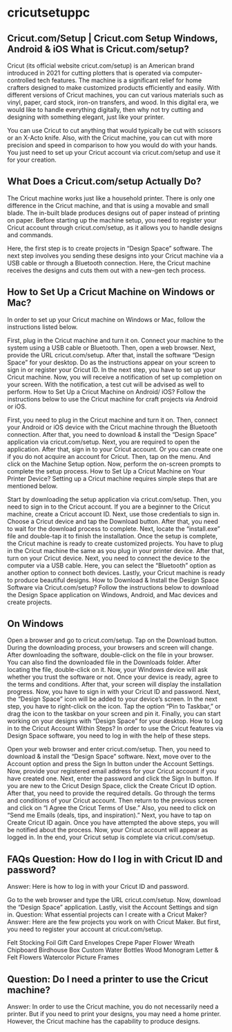 # cricutsetuppc

<h2>Cricut.com/Setup | Cricut.com Setup Windows, Android & iOS
What is Cricut.com/setup?</h2>
Cricut (its official website cricut.com/setup) is an American brand introduced in 2021 for cutting plotters that is operated via computer-controlled tech features. The machine is a significant relief for home crafters designed to make customized products efficiently and easily. With different versions of Cricut machines, you can cut various materials such as vinyl, paper, card stock, iron-on transfers, and wood. In this digital era, we would like to handle everything digitally, then why not try cutting and designing with something elegant, just like your printer.

You can use Cricut to cut anything that would typically be cut with scissors or an X-Acto knife. Also, with the Cricut machine, you can cut with more precision and speed in comparison to how you would do with your hands. You just need to set up your Cricut account via cricut.com/setup and use it for your creation.

<h2>What Does a Cricut.com/setup Actually Do?</h2>

The Cricut machine works just like a household printer. There is only one difference in the Cricut machine, and that is using a movable and small blade. The in-built blade produces designs out of paper instead of printing on paper. Before starting up the machine setup, you need to register your Cricut account through cricut.com/setup, as it allows you to handle designs and commands.

Here, the first step is to create projects in “Design Space” software. The next step involves you sending these designs into your Cricut machine via a USB cable or through a Bluetooth connection. Here, the Cricut machine receives the designs and cuts them out with a new-gen tech process.

<h2>How to Set Up a Cricut Machine on Windows or Mac?</h2>
In order to set up your Cricut machine on Windows or Mac, follow the instructions listed below.

First, plug in the Cricut machine and turn it on.
Connect your machine to the system using a USB cable or Bluetooth.
Then, open a web browser.
Next, provide the URL cricut.com/setup.
After that, install the software “Design Space” for your desktop.
Do as the instructions appear on your screen to sign in or register your Cricut ID.
In the next step, you have to set up your Cricut machine.
Now, you will receive a notification of set up completion on your screen.
With the notification, a test cut will be advised as well to perform.
How to Set Up a Cricut Machine on Android/ iOS?
Follow the instructions below to use the Cricut machine for craft projects via Android or iOS.

First, you need to plug in the Cricut machine and turn it on.
Then, connect your Android or iOS device with the Cricut machine through the Bluetooth connection.
After that, you need to download & install the “Design Space” application via cricut.com/setup.
Next, you are required to open the application.
After that, sign in to your Cricut account.
Or you can create one if you do not acquire an account for Cricut.
Then, tap on the menu.
And click on the Machine Setup option.
Now, perform the on-screen prompts to complete the setup process.
How to Set Up a Cricut Machine on Your Printer Device?
Setting up a Cricut machine requires simple steps that are mentioned below.

Start by downloading the setup application via cricut.com/setup.
Then, you need to sign in to the Cricut account.
If you are a beginner to the Cricut machine, create a Cricut account ID.
Next, use those credentials to sign in.
Choose a Cricut device and tap the Download button.
After that, you need to wait for the download process to complete.
Next, locate the “install.exe” file and double-tap it to finish the installation.
Once the setup is complete, the Cricut machine is ready to create customized projects.
You have to plug in the Cricut machine the same as you plug in your printer device.
After that, turn on your Cricut device.
Next, you need to connect the device to the computer via a USB cable.
Here, you can select the “Bluetooth” option as another option to connect both devices.
Lastly, your Cricut machine is ready to produce beautiful designs.
How to Download & Install the Design Space Software via Cricut.com/setup?
Follow the instructions below to download the Design Space application on Windows, Android, and Mac devices and create projects.

<h2>On Windows</h2>
Open a browser and go to cricut.com/setup.
Tap on the Download button.
During the downloading process, your browsers and screen will change.
After downloading the software, double-click on the file in your browser.
You can also find the downloaded file in the Downloads folder.
After locating the file, double-click on it.
Now, your Windows device will ask whether you trust the software or not.
Once your device is ready, agree to the terms and conditions.
After that, your screen will display the installation progress.
Now, you have to sign in with your Cricut ID and password.
Next, the “Design Space” icon will be added to your device’s screen.
In the next step, you have to right-click on the icon.
Tap the option “Pin to Taskbar,” or drag the icon to the taskbar on your screen and pin it.
Finally, you can start working on your designs with “Design Space” for your desktop.
How to Log in to the Cricut Account Within Steps?
In order to use the Cricut features via Design Space software, you need to log in with the help of these steps.

Open your web browser and enter cricut.com/setup.
Then, you need to download & install the “Design Space” software.
Next, move over to the Account option and press the Sign In button under the Account Settings.
Now, provide your registered email address for your Cricut account if you have created one.
Next, enter the password and click the Sign In button.
If you are new to the Cricut Design Space, click the Create Cricut ID option.
After that, you need to provide the required details.
Go through the terms and conditions of your Cricut account.
Then return to the previous screen and click on “I Agree the Cricut Terms of Use.”
Also, you need to click on “Send me Emails (deals, tips, and inspiration).”
Next, you have to tap on Create Cricut ID again.
Once you have attempted the above steps, you will be notified about the process.
Now, your Cricut account will appear as logged in.
In the end, your Cricut setup is complete via cricut.com/setup.
<h2>FAQs
Question: How do I log in with Cricut ID and password?</h2>
Answer: Here is how to log in with your Cricut ID and password.

Go to the web browser and type the URL cricut.com/setup.
Now, download the “Design Space” application.
Lastly, visit the Account Settings and sign in.
Question: What essential projects can I create with a Cricut Maker?
Answer: Here are the few projects you work on with Cricut Maker. But first, you need to register your account at cricut.com/setup.

Felt Stocking
Foil Gift Card Envelopes
Crepe Paper Flower Wreath
Chipboard Birdhouse Box
Custom Water Bottles
Wood Monogram Letter & Felt Flowers
Watercolor Picture Frames
<h2>Question: Do I need a printer to use the Cricut machine?</h2>
Answer: In order to use the Cricut machine, you do not necessarily need a printer. But if you need to print your designs, you may need a home printer. However, the Cricut machine has the capability to produce designs.
